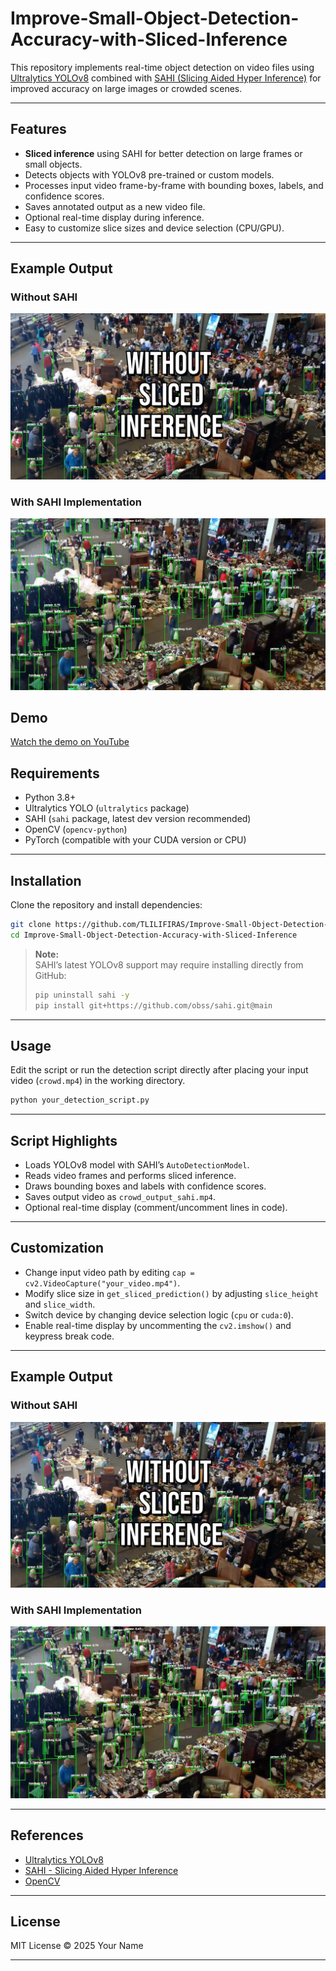 # Improve-Small-Object-Detection-Accuracy-with-Sliced-Inference

This repository implements real-time object detection on video files using [Ultralytics YOLOv8](https://github.com/ultralytics/ultralytics) combined with [SAHI (Slicing Aided Hyper Inference)](https://github.com/obss/sahi) for improved accuracy on large images or crowded scenes.

---

## Features

- **Sliced inference** using SAHI for better detection on large frames or small objects.
- Detects objects with YOLOv8 pre-trained or custom models.
- Processes input video frame-by-frame with bounding boxes, labels, and confidence scores.
- Saves annotated output as a new video file.
- Optional real-time display during inference.
- Easy to customize slice sizes and device selection (CPU/GPU).

---

## Example Output
### Without SAHI
![Example](demo1.png)
### With SAHI Implementation
![Example](demo2.png)

## Demo
[Watch the demo on YouTube](https://youtu.be/qZq9K0Fo5Ns)
## Requirements

- Python 3.8+
- Ultralytics YOLO (`ultralytics` package)
- SAHI (`sahi` package, latest dev version recommended)
- OpenCV (`opencv-python`)
- PyTorch (compatible with your CUDA version or CPU)

---

## Installation

Clone the repository and install dependencies:

```bash
git clone https://github.com/TLILIFIRAS/Improve-Small-Object-Detection-Accuracy-with-Sliced-Inference.git
cd Improve-Small-Object-Detection-Accuracy-with-Sliced-Inference

```

> **Note:**  
> SAHI’s latest YOLOv8 support may require installing directly from GitHub:  
> ```bash
> pip uninstall sahi -y
> pip install git+https://github.com/obss/sahi.git@main
> ```

---

## Usage

Edit the script or run the detection script directly after placing your input video (`crowd.mp4`) in the working directory.

```bash
python your_detection_script.py
```

---

## Script Highlights

- Loads YOLOv8 model with SAHI’s `AutoDetectionModel`.
- Reads video frames and performs sliced inference.
- Draws bounding boxes and labels with confidence scores.
- Saves output video as `crowd_output_sahi.mp4`.
- Optional real-time display (comment/uncomment lines in code).

---

## Customization

- Change input video path by editing `cap = cv2.VideoCapture("your_video.mp4")`.
- Modify slice size in `get_sliced_prediction()` by adjusting `slice_height` and `slice_width`.
- Switch device by changing device selection logic (`cpu` or `cuda:0`).
- Enable real-time display by uncommenting the `cv2.imshow()` and keypress break code.

---

## Example Output
### Without SAHI
![Example](demo1.png)
### With SAHI Implementation
![Example](demo2.png)

---

## References

- [Ultralytics YOLOv8](https://github.com/ultralytics/ultralytics)
- [SAHI - Slicing Aided Hyper Inference](https://github.com/obss/sahi)
- [OpenCV](https://opencv.org/)

---

## License

MIT License © 2025 Your Name

---
